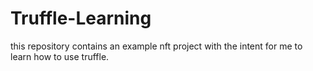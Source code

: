 # Truffle-Learning
this repository contains an example nft project with the intent for me to learn how to use truffle.
